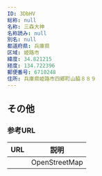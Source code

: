 ```yaml
---
ID: 3DbHV
総称: null
名称: 三森大神
名称読み: null
別名: null
都道府県: 兵庫県
区域: 姫路市
緯度: 34.821215
経度: 134.722396
郵便番号: 6710248
住所: 兵庫県姫路市四郷町山脇８８９
---
```


## その他

### 参考URL

| URL | 説明          |
| --- | ------------- |
|     | OpenStreetMap |
